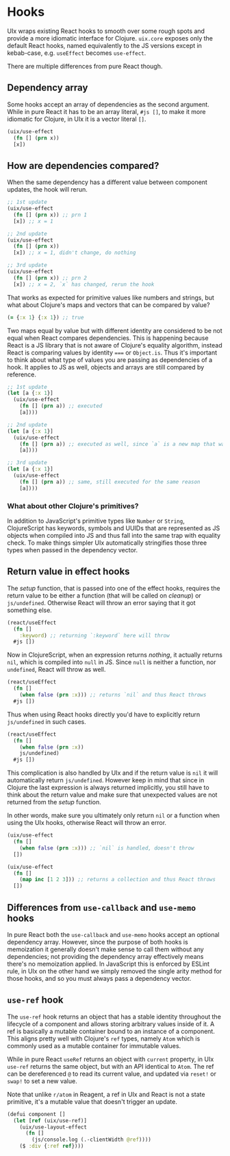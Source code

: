 # Hooks

UIx wraps existing React hooks to smooth over some rough spots and provide a more idiomatic interface for Clojure. `uix.core` exposes only the default React hooks, named equivalently to the JS versions except in kebab-case, e.g. `useEffect` becomes `use-effect`.

There are multiple differences from pure React though.

## Dependency array

Some hooks accept an array of dependencies as the second argument. While in pure React it has to be an array literal, `#js []`, to make it more idiomatic for Clojure, in UIx it is a vector literal `[]`.

```clojure
(uix/use-effect
  (fn [] (prn x))
  [x])
```

## How are dependencies compared?

When the same dependency has a different value between component updates, the hook will rerun.

```clojure
;; 1st update
(uix/use-effect
  (fn [] (prn x)) ;; prn 1
  [x]) ;; x = 1

;; 2nd update
(uix/use-effect
  (fn [] (prn x))
  [x]) ;; x = 1, didn't change, do nothing

;; 3rd update
(uix/use-effect
  (fn [] (prn x)) ;; prn 2
  [x]) ;; x = 2, `x` has changed, rerun the hook
```

That works as expected for primitive values like numbers and strings, but what about Clojure's maps and vectors that can be compared by value?

```clojure
(= {:x 1} {:x 1}) ;; true
```

Two maps equal by value but with different identity are considered to be not equal when React compares dependencies. This is happening because React is a JS library that is not aware of Clojure's equality algorithm, instead React is comparing values by identity `===` or `Object.is`. Thus it's important to think about what type of values you are passing as dependencies of a hook. It applies to JS as well, objects and arrays are still compared by reference.

```clojure
;; 1st update
(let [a {:x 1}]
  (uix/use-effect
    (fn [] (prn a)) ;; executed
    [a])))

;; 2nd update
(let [a {:x 1}]
  (uix/use-effect
    (fn [] (prn a)) ;; executed as well, since `a` is a new map that was created during render
    [a])))

;; 3rd update
(let [a {:x 1}]
  (uix/use-effect
    (fn [] (prn a)) ;; same, still executed for the same reason
    [a])))
```

### What about other Clojure's primitives?

In addition to JavaScript's primitive types like `Number` or `String`, ClojureScript has keywords, symbols and UUIDs that are represented as JS objects when compiled into JS and thus fall into the same trap with equality check. To make things simpler UIx automatically stringifies those three types when passed in the dependency vector.

## Return value in effect hooks

The _setup_ function, that is passed into one of the effect hooks, requires the return value to be either a function (that will be called on _cleanup_) or `js/undefined`. Otherwise React will throw an error saying that it got something else.

```clojure
(react/useEffect
  (fn []
    :keyword) ;; returning `:keyword` here will throw
  #js [])
```

Now in ClojureScript, when an expression returns _nothing_, it actually returns `nil`, which is compiled into `null` in JS. Since `null` is neither a function, nor `undefined`, React will throw as well.

```clojure
(react/useEffect
  (fn []
    (when false (prn :x))) ;; returns `nil` and thus React throws
  #js [])
```

Thus when using React hooks directly you'd have to explicitly return `js/undefined` in such cases.

```clojure
(react/useEffect
  (fn []
    (when false (prn :x))
    js/undefined)
  #js [])
```

This complication is also handled by UIx and if the return value is `nil` it will automatically return `js/undefined`. However keep in mind that since in Clojure the last expression is always returned implicitly, you still have to think about the return value and make sure that unexpected values are not returned from the _setup_ function.

In other words, make sure you ultimately only return `nil` or a function when using the UIx hooks, otherwise React will throw an error.

```clojure
(uix/use-effect
  (fn []
    (when false (prn :x))) ;; `nil` is handled, doesn't throw
  [])

(uix/use-effect
  (fn []
    (map inc [1 2 3])) ;; returns a collection and thus React throws
  [])
```

## Differences from `use-callback` and `use-memo` hooks

In pure React both the `use-callback` and `use-memo` hooks accept an optional dependency array. However, since the purpose of both hooks is memoization it generally doesn't make sense to call them without any dependencies; not providing the dependency array effectively means there's no memoization applied. In JavaScript this is enforced by ESLint rule, in UIx on the other hand we simply removed the single arity method for those hooks, and so you must always pass a dependency vector.

## `use-ref` hook

The `use-ref` hook returns an object that has a stable identity throughout the lifecycle of a component and allows storing arbitrary values inside of it. A ref is basically a mutable container bound to an instance of a component. This aligns pretty well with Clojure's `ref` types, namely `Atom` which is commonly used as a mutable container for immutable values.

While in pure React `useRef` returns an object with `current` property, in UIx `use-ref` returns the same object, but with an API identical to `Atom`. The ref can be dereferenced `@` to read its current value, and updated via `reset!` or `swap!` to set a new value.

Note that unlike `r/atom` in Reagent, a ref in UIx and React is not a state primitive, it's a mutable value that doesn't trigger an update.

```clojure
(defui component []
  (let [ref (uix/use-ref)]
    (uix/use-layout-effect
      (fn []
        (js/console.log (.-clientWidth @ref))))
    ($ :div {:ref ref})))
```
